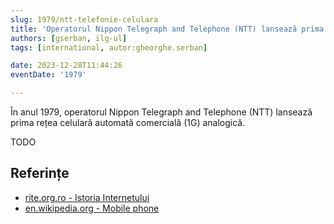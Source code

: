 ```yaml
---
slug: 1979/ntt-telefonie-celulara
title: 'Operatorul Nippon Telegraph and Telephone (NTT) lansează prima rețea celulară analogică'
authors: [gserban, ilg-ul]
tags: [international, autor:gheorghe.serban]

date: 2023-12-28T11:44:26
eventDate: '1979'

---
```


În anul 1979, operatorul Nippon Telegraph and Telephone (NTT) lansează prima rețea
celulară automată comercială (1G) analogică.

<!-- truncate -->

TODO

## Referințe

- [rite.org.ro - Istoria Internetului](https://rite.org.ro/istoria-internetului/)
- [en.wikipedia.org - Mobile phone](https://en.wikipedia.org/wiki/Mobile_phone)
